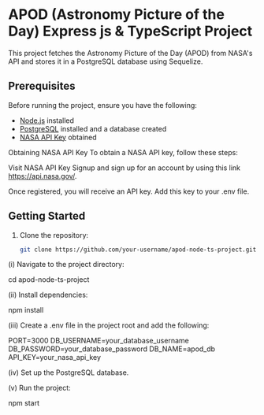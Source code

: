 # APOD (Astronomy Picture of the Day) Express js & TypeScript Project

This project fetches the Astronomy Picture of the Day (APOD) from NASA's API and stores it in a PostgreSQL database using Sequelize.

## Prerequisites

Before running the project, ensure you have the following:

- [Node.js](https://nodejs.org/) installed
- [PostgreSQL](https://www.postgresql.org/) installed and a database created
- [NASA API Key](https://api.nasa.gov/) obtained

Obtaining NASA API Key
To obtain a NASA API key, follow these steps:

Visit NASA API Key Signup and sign up for an account by using this link https://api.nasa.gov/.

Once registered, you will receive an API key. Add this key to your .env file.

## Getting Started

1. Clone the repository:

   ```bash
   git clone https://github.com/your-username/apod-node-ts-project.git
   ```

(i) Navigate to the project directory:

cd apod-node-ts-project

(ii) Install dependencies:

npm install

(iii) Create a .env file in the project root and add the following:

PORT=3000
DB_USERNAME=your_database_username
DB_PASSWORD=your_database_password
DB_NAME=apod_db
API_KEY=your_nasa_api_key

(iv) Set up the PostgreSQL database.

(v) Run the project:

npm start
